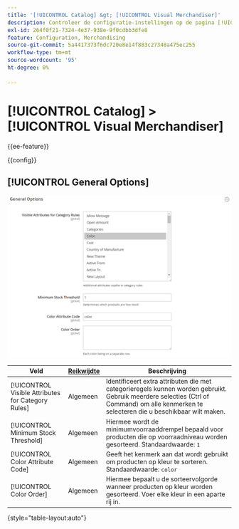 ```yaml
---
title: '[!UICONTROL Catalog] &gt; [!UICONTROL Visual Merchandiser]'
description: Controleer de configuratie-instellingen op de pagina [!UICONTROL Catalog] &gt; [!UICONTROL Visual Merchandiser] van Commerce Admin.
exl-id: 264f0f21-7324-4e37-938e-9f0cdbb3dfe8
feature: Configuration, Merchandising
source-git-commit: 5a4417373f6dc720e8e14f883c27348a475ec255
workflow-type: tm+mt
source-wordcount: '95'
ht-degree: 0%

---
```


# [!UICONTROL Catalog] > [!UICONTROL Visual Merchandiser]

{{ee-feature}}

{{config}}

## [!UICONTROL General Options]

![ Algemene Opties ](./assets/catalog-visual-merchandiser-general-options.png)<!-- zoom -->

<!-- [General Options](https://experienceleague.adobe.com/nl/docs/commerce-admin/marketing/merchandising/visual-merch/smart-attributes-configure) -->

| Veld | [ Reikwijdte ](../../getting-started/websites-stores-views.md#scope-settings) | Beschrijving |
|--- |--- |--- |
| [!UICONTROL Visible Attributes for Category Rules] | Algemeen | Identificeert extra attributen die met categorieregels kunnen worden gebruikt. Gebruik meerdere selecties (Ctrl of Command) om alle kenmerken te selecteren die u beschikbaar wilt maken. |
| [!UICONTROL Minimum Stock Threshold] | Algemeen | Hiermee wordt de minimumvoorraaddrempel bepaald voor producten die op voorraadniveau worden gesorteerd. Standaardwaarde: `1` |
| [!UICONTROL Color Attribute Code] | Algemeen | Geeft het kenmerk aan dat wordt gebruikt om producten op kleur te sorteren. Standaardwaarde: `color` |
| [!UICONTROL Color Order] | Algemeen | Hiermee bepaalt u de sorteervolgorde wanneer producten op kleur worden gesorteerd. Voer elke kleur in een aparte rij in. |

{style="table-layout:auto"}
